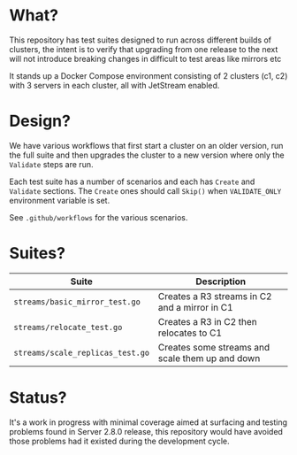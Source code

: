 # What?

This repository has test suites designed to run across different builds of clusters, the intent is to verify that
upgrading from one release to the next will not introduce breaking changes in difficult to test areas like mirrors etc

It stands up a Docker Compose environment consisting of 2 clusters (c1, c2) with 3 servers in each cluster, all with
JetStream enabled.

# Design?

We have various workflows that first start a cluster on an older version, run the full suite and then upgrades the 
cluster to a new version where only the `Validate` steps are run.

Each test suite has a number of scenarios and each has `Create` and `Validate` sections. The `Create` ones should
call `Skip()` when `VALIDATE_ONLY` environment variable is set.

See `.github/workflows` for the various scenarios.

# Suites?

| Suite                            | Description                                     |
|----------------------------------|-------------------------------------------------|
| `streams/basic_mirror_test.go`   | Creates a R3 streams in C2 and a mirror in C1   |
| `streams/relocate_test.go`       | Creates a R3 in C2 then relocates to C1         |
| `streams/scale_replicas_test.go` | Creates some streams and scale them up and down |

# Status?

It's a work in progress with minimal coverage aimed at surfacing and testing problems found in Server 2.8.0 release, 
this repository would have avoided those problems had it existed during the development cycle.
